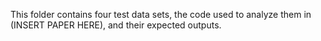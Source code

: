 This folder contains four test data sets, the code used to analyze them in (INSERT PAPER HERE), and their expected outputs.